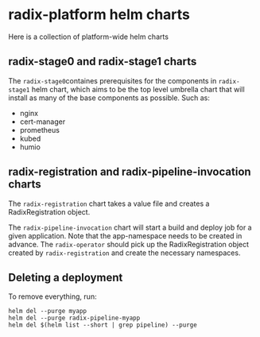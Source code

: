 # radix-platform helm charts

Here is a collection of platform-wide helm charts

## radix-stage0 and radix-stage1 charts

The `radix-stage0`containes prerequisites for the components in `radix-stage1` helm chart, which aims to be the top level umbrella chart that will install as many of the base components as possible. Such as:

- nginx
- cert-manager
- prometheus
- kubed
- humio

## radix-registration and radix-pipeline-invocation charts

The `radix-registration` chart takes a value file and creates a RadixRegistration object.

The `radix-pipeline-invocation` chart will start a build and deploy job for a given application. Note that the app-namespace needs to be created in advance. The `radix-operator` should pick up the RadixRegistration object created by `radix-registration` and create the necessary namespaces.

## Deleting a deployment

To remove everything, run:

    helm del --purge myapp
    helm del --purge radix-pipeline-myapp
    helm del $(helm list --short | grep pipeline) --purge
